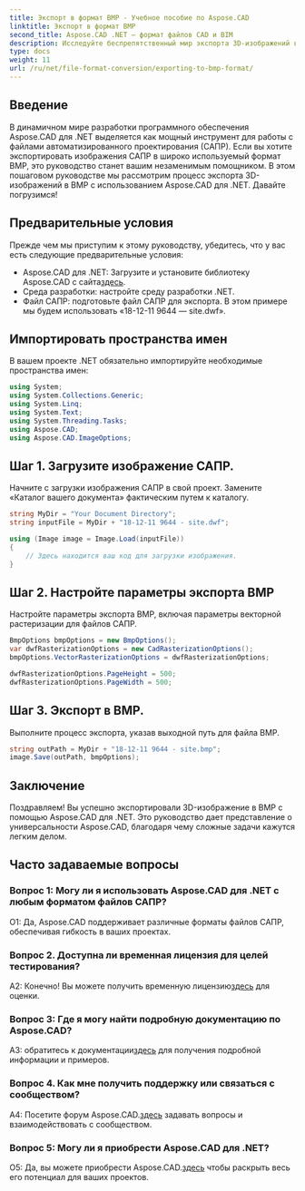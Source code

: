```yaml
---
title: Экспорт в формат BMP - Учебное пособие по Aspose.CAD
linktitle: Экспорт в формат BMP
second_title: Aspose.CAD .NET — формат файлов CAD и BIM
description: Исследуйте беспрепятственный мир экспорта 3D-изображений в BMP с помощью Aspose.CAD для .NET. Следуйте нашему руководству, чтобы работать без проблем.
type: docs
weight: 11
url: /ru/net/file-format-conversion/exporting-to-bmp-format/
---
```

## Введение

В динамичном мире разработки программного обеспечения Aspose.CAD для .NET выделяется как мощный инструмент для работы с файлами автоматизированного проектирования (САПР). Если вы хотите экспортировать изображения САПР в широко используемый формат BMP, это руководство станет вашим незаменимым помощником. В этом пошаговом руководстве мы рассмотрим процесс экспорта 3D-изображений в BMP с использованием Aspose.CAD для .NET. Давайте погрузимся!

## Предварительные условия

Прежде чем мы приступим к этому руководству, убедитесь, что у вас есть следующие предварительные условия:

-  Aspose.CAD для .NET: Загрузите и установите библиотеку Aspose.CAD с сайта[здесь](https://releases.aspose.com/cad/net/).
- Среда разработки: настройте среду разработки .NET.
- Файл САПР: подготовьте файл САПР для экспорта. В этом примере мы будем использовать «18-12-11 9644 — site.dwf».

## Импортировать пространства имен

В вашем проекте .NET обязательно импортируйте необходимые пространства имен:

```csharp
using System;
using System.Collections.Generic;
using System.Linq;
using System.Text;
using System.Threading.Tasks;
using Aspose.CAD;
using Aspose.CAD.ImageOptions;
```

## Шаг 1. Загрузите изображение САПР.

Начните с загрузки изображения САПР в свой проект. Замените «Каталог вашего документа» фактическим путем к каталогу.

```csharp
string MyDir = "Your Document Directory";
string inputFile = MyDir + "18-12-11 9644 - site.dwf";

using (Image image = Image.Load(inputFile))
{
    // Здесь находится ваш код для загрузки изображения.
}
```

## Шаг 2. Настройте параметры экспорта BMP

Настройте параметры экспорта BMP, включая параметры векторной растеризации для файлов САПР.

```csharp
BmpOptions bmpOptions = new BmpOptions();
var dwfRasterizationOptions = new CadRasterizationOptions();
bmpOptions.VectorRasterizationOptions = dwfRasterizationOptions;

dwfRasterizationOptions.PageHeight = 500;
dwfRasterizationOptions.PageWidth = 500;
```

## Шаг 3. Экспорт в BMP.

Выполните процесс экспорта, указав выходной путь для файла BMP.

```csharp
string outPath = MyDir + "18-12-11 9644 - site.bmp";
image.Save(outPath, bmpOptions);
```

## Заключение

Поздравляем! Вы успешно экспортировали 3D-изображение в BMP с помощью Aspose.CAD для .NET. Это руководство дает представление о универсальности Aspose.CAD, благодаря чему сложные задачи кажутся легким делом.

## Часто задаваемые вопросы

### Вопрос 1: Могу ли я использовать Aspose.CAD для .NET с любым форматом файлов САПР?

О1: Да, Aspose.CAD поддерживает различные форматы файлов САПР, обеспечивая гибкость в ваших проектах.

### Вопрос 2. Доступна ли временная лицензия для целей тестирования?

 А2: Конечно! Вы можете получить временную лицензию[здесь](https://purchase.aspose.com/temporary-license/) для оценки.

### Вопрос 3: Где я могу найти подробную документацию по Aspose.CAD?

 A3: обратитесь к документации[здесь](https://reference.aspose.com/cad/net/) для получения подробной информации и примеров.

### Вопрос 4. Как мне получить поддержку или связаться с сообществом?

 A4: Посетите форум Aspose.CAD.[здесь](https://forum.aspose.com/c/cad/19) задавать вопросы и взаимодействовать с сообществом.

### Вопрос 5: Могу ли я приобрести Aspose.CAD для .NET?

 О5: Да, вы можете приобрести Aspose.CAD.[здесь](https://purchase.aspose.com/buy) чтобы раскрыть весь его потенциал для ваших проектов.
